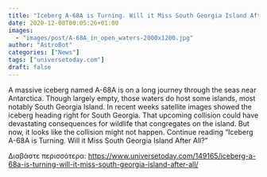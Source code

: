 ```yaml
---
title: "Iceberg A-68A is Turning. Will it Miss South Georgia Island After All?"
date: 2020-12-08T00:05:26+01:00
images:
  - "images/post/A-68A_in_open_waters-2000x1200.jpg"
author: "AstroBot"
categories: ["News"]
tags: ["universetoday.com"]
draft: false
---
```


A massive iceberg named A-68A is on a long journey through the seas near Antarctica. Though largely empty, those waters do host some islands, most notably South Georgia Island. In recent weeks satellite images showed the iceberg heading right for South Georgia. That upcoming collision could have devastating consequences for wildlife that congregates on the island. But now, it looks like the collision might not happen. Continue reading “Iceberg A-68A is Turning. Will it Miss South Georgia Island After All?” 

Διαβάστε περισσότερα: https://www.universetoday.com/149165/iceberg-a-68a-is-turning-will-it-miss-south-georgia-island-after-all/
